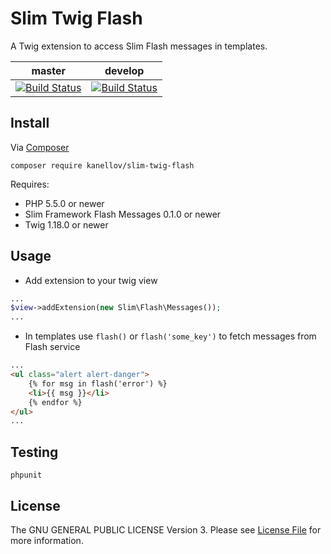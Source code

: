 # Slim Twig Flash
A Twig extension to access Slim Flash messages in templates.

| **master** | **develop**  |
|------------|--------------|
| [![Build Status](https://travis-ci.org/kanellov/slim-twig-flash.svg?branch=master)](https://travis-ci.org/kanellov/slim-twig-flash) | [![Build Status](https://travis-ci.org/kanellov/slim-twig-flash.svg?branch=develop)](https://travis-ci.org/kanellov/slim-twig-flash) |

## Install

Via [Composer](https://getcomposer.org/)

``` terminal
composer require kanellov/slim-twig-flash
```

Requires:

- PHP 5.5.0 or newer
- Slim Framework Flash Messages 0.1.0 or newer
- Twig 1.18.0 or newer

## Usage

- Add extension to your twig view

``` php
...
$view->addExtension(new Slim\Flash\Messages());
...
```

- In templates use `flash()` or `flash('some_key')` to fetch messages from Flash service

``` html
...
<ul class="alert alert-danger">
    {% for msg in flash('error') %}
    <li>{{ msg }}</li>
    {% endfor %}
</ul>
...
```

## Testing

``` terminal
phpunit
```

## License
The GNU GENERAL PUBLIC LICENSE Version 3. Please see [License File](LICENSE) for more information.